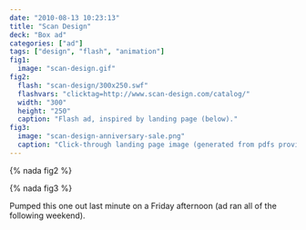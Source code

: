```yaml
---
date: "2010-08-13 10:23:13"
title: "Scan Design"
deck: "Box ad"
categories: ["ad"]
tags: ["design", "flash", "animation"]
fig1:
  image: "scan-design.gif"
fig2:
  flash: "scan-design/300x250.swf"
  flashvars: "clicktag=http://www.scan-design.com/catalog/"
  width: "300"
  height: "250"
  caption: "Flash ad, inspired by landing page (below)."
fig3:
  image: "scan-design-anniversary-sale.png"
  caption: "Click-through landing page image (generated from pdfs provided by Scan Design)."
---
```


{% nada fig2 %}

{% nada fig3 %}

Pumped this one out last minute on a Friday afternoon (ad ran all of the following weekend).
